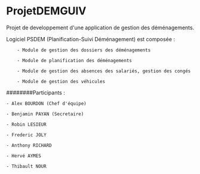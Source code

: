 # ProjetDEMGUIV

Projet de developpement d'une application de gestion des déménagements.


Logiciel PSDEM (Planification-Suivi Déménagement) est composée :

		- Module de gestion des dossiers des déménagements
		
		- Module de planification des déménagements
		
		- Module de gestion des absences des salariés, gestion des congés
		
		- Module de gestion des véhicules

########Participants :

	- Alex BOURDON (Chef d'équipe)
	
	- Benjamin PAYAN (Secretaire)
	
	- Robin LESIEUR
	
	- Frederic JOLY
	
	- Anthony RICHARD
	
	- Hervé AYMES
	
	- Thibault NOUR

